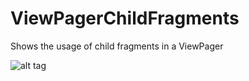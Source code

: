 ViewPagerChildFragments
=======================

Shows the usage of child fragments in a ViewPager

![alt tag](https://i.imgur.com/n00PXrZ.png)
